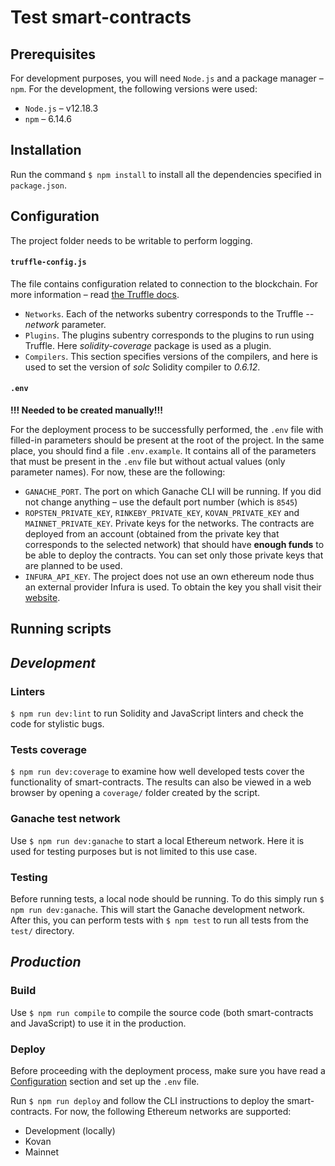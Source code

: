 
  
  

# Test smart-contracts

## Prerequisites

For development purposes, you will need `Node.js` and a package manager – `npm`. For the development, the following versions were used:
- `Node.js` – v12.18.3
- `npm` – 6.14.6

## Installation

Run the command `$ npm install` to install all the dependencies specified in `package.json`.

## Configuration

The project folder needs to be writable to perform logging.

#### `truffle-config.js`

The file contains configuration related to connection to the blockchain. For more information – read <a href="https://www.trufflesuite.com/docs/truffle/reference/configuration"  target="_blank">the Truffle docs</a>.
- `Networks`. Each of the networks subentry corresponds to the Truffle *--network* parameter.
- `Plugins`. The plugins subentry corresponds to the plugins to run using Truffle. Here *solidity-coverage* package is used as a plugin.
- `Compilers`. This section specifies versions of the compilers, and here is used to set the version of *solc* Solidity compiler to *0.6.12*.

#### `.env`
**!!! Needed to be created manually!!!**

For the deployment process to be successfully performed, the `.env` file with filled-in parameters should be present at the root of the project. In the same place, you should find a file `.env.example`. It contains all of the parameters that must be present in the `.env` file but without actual values (only parameter names). For now, these are the following:
- `GANACHE_PORT`. The port on which Ganache CLI will be running. If you did not change anything – use the default port number (which is `8545`)
- `ROPSTEN_PRIVATE_KEY`, `RINKEBY_PRIVATE_KEY`, `KOVAN_PRIVATE_KEY` and `MAINNET_PRIVATE_KEY`. Private keys for the networks. The contracts are deployed from an account (obtained from the private key that corresponds to the selected network) that should have **enough funds** to be able to deploy the contracts. You can set only those private keys that are planned to be used.
- `INFURA_API_KEY`. The project does not use an own ethereum node thus an external provider Infura is used. To obtain the key you shall visit their <a href="https://infura.io/"  target="_blank">website</a>.

## Running scripts

## *Development*

### Linters

`$ npm run dev:lint` to run Solidity and JavaScript linters and check the code for stylistic bugs.

### Tests coverage

`$ npm run dev:coverage` to examine how well developed tests cover the functionality of smart-contracts. The results can also be viewed in a web browser by opening a `coverage/` folder created by the script.

### Ganache test network

Use `$ npm run dev:ganache` to start a local Ethereum network. Here it is used for testing purposes but is not limited to this use case.

### Testing

Before running tests, a local node should be running. To do this simply run `$ npm run dev:ganache`. This will start the Ganache development network. After this, you can perform tests with `$ npm test` to run all tests from the `test/` directory.

## *Production*

### Build

Use `$ npm run compile` to compile the source code (both smart-contracts and JavaScript) to use it in the production.

### Deploy
Before proceeding with the deployment process, make sure you have read a [Configuration](#Configuration) section and set up the `.env` file.

Run `$ npm run deploy` and follow the CLI instructions to deploy the smart-contracts. For now, the following Ethereum networks are supported:
- Development (locally)
- Kovan
- Mainnet
